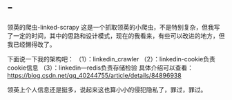 # -
领英的爬虫-linked-scrapy
这是一个抓取领英的小爬虫，不是特别复杂，但我写了一定的时间，其中的思路和设计模式，现在的我看来，有些可以改进的地方，但我已经懒得改了。

下面说一下我的架构吧：
（1）：linkedin_crawler
（2）：linkedin-cookie负责cookie信息
（3）：linkedin—redis负责存储检验
具体介绍可以查看：https://blog.csdn.net/qq_40244755/article/details/84896938

领英上个人信息还是挺多，说起来这也算小小的侵犯隐私了，罪过，罪过。

